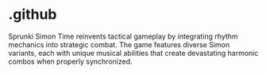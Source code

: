 # .github
Sprunki Simon Time reinvents tactical gameplay by integrating rhythm mechanics into strategic combat. The game features diverse Simon variants, each with unique musical abilities that create devastating harmonic combos when properly synchronized.
